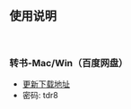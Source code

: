 
## 使用说明
<!-- <right>20220112</right> -->
<br>

### 转书-Mac/Win（百度网盘）

- [更新下载地址]( https://pan.baidu.com/s/1NWA4gAun6jSfyvDueXg6Gw)
- 密码: tdr8



<head>
    <link rel="stylesheet" type="text/css" href="style.css">
</head>